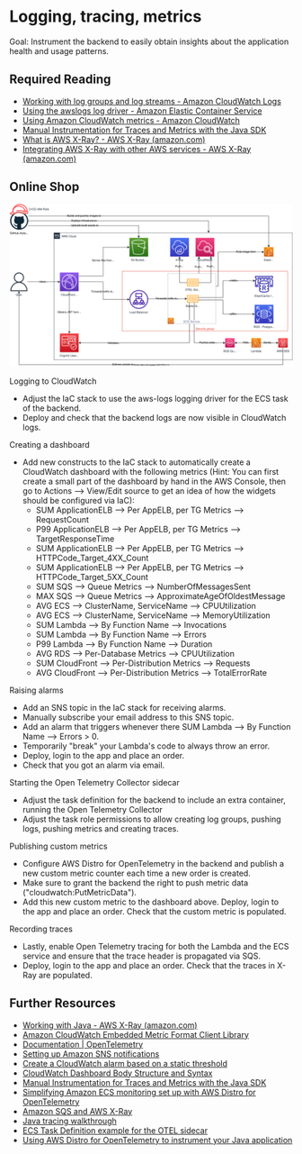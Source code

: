 # Logging, tracing, metrics

Goal: Instrument the backend to easily obtain insights about the application health and usage patterns.

## Required Reading

- [Working with log groups and log streams - Amazon CloudWatch Logs](https://docs.aws.amazon.com/AmazonCloudWatch/latest/logs/Working-with-log-groups-and-streams.html#ViewingLogData)
- [Using the awslogs log driver - Amazon Elastic Container Service](https://docs.aws.amazon.com/AmazonECS/latest/developerguide/using_awslogs.html)
- [Using Amazon CloudWatch metrics - Amazon CloudWatch](https://docs.aws.amazon.com/AmazonCloudWatch/latest/monitoring/working_with_metrics.html)
- [Manual Instrumentation for Traces and Metrics with the Java SDK](https://aws-otel.github.io/docs/getting-started/java-sdk/trace-manual-instr#creating-metrics)
- [What is AWS X-Ray? - AWS X-Ray (amazon.com)](https://docs.aws.amazon.com/xray/latest/devguide/aws-xray.html)
- [Integrating AWS X-Ray with other AWS services - AWS X-Ray (amazon.com)](https://docs.aws.amazon.com/xray/latest/devguide/xray-services.html)

## Online Shop

![Application Diagram](https://raw.githubusercontent.com/msg-CareerPaths/aws-devops-training/master/chapters/diagrams/500.drawio.svg)

Logging to CloudWatch
- Adjust the IaC stack to use the aws-logs logging driver for the ECS task of the backend. 
- Deploy and check that the backend logs are now visible in CloudWatch logs.

Creating a dashboard
- Add new constructs to the IaC stack to automatically create a CloudWatch dashboard with the following metrics (Hint: You can first create a small part of the dashboard by hand in the AWS Console, then go to Actions --> View/Edit source to get an idea of how the widgets should be configured via IaC):
  - SUM ApplicationELB --> Per AppELB, per TG Metrics --> RequestCount
  - P99 ApplicationELB --> Per AppELB, per TG Metrics --> TargetResponseTime
  - SUM ApplicationELB --> Per AppELB, per TG Metrics --> HTTPCode_Target_4XX_Count
  - SUM ApplicationELB --> Per AppELB, per TG Metrics --> HTTPCode_Target_5XX_Count
  - SUM SQS --> Queue Metrics --> NumberOfMessagesSent
  - MAX SQS --> Queue Metrics --> ApproximateAgeOfOldestMessage
  - AVG ECS --> ClusterName, ServiceName --> CPUUtilization
  - AVG ECS --> ClusterName, ServiceName --> MemoryUtilization
  - SUM Lambda --> By Function Name --> Invocations
  - SUM Lambda --> By Function Name --> Errors
  - P99 Lambda --> By Function Name --> Duration
  - AVG RDS --> Per-Database Metrics --> CPUUtilization
  - SUM CloudFront --> Per-Distribution Metrics --> Requests
  - AVG CloudFront --> Per-Distribution Metrics --> TotalErrorRate

Raising alarms
- Add an SNS topic in the IaC stack for receiving alarms.
- Manually subscribe your email address to this SNS topic.
- Add an alarm that triggers whenever there SUM Lambda --> By Function Name --> Errors > 0. 
- Temporarily "break" your Lambda's code to always throw an error.
- Deploy, login to the app and place an order.
- Check that you got an alarm via email. 

Starting the Open Telemetry Collector sidecar
- Adjust the task definition for the backend to include an extra container, running the Open Telemetry Collector
- Adjust the task role permissions to allow creating log groups, pushing logs, pushing metrics and creating traces.

Publishing custom metrics
- Configure AWS Distro for OpenTelemetry in the backend and publish a new custom metric counter each time a new order is created. 
- Make sure to grant the backend the right to push metric data ("cloudwatch:PutMetricData"). 
- Add this new custom metric to the dashboard above. Deploy, login to the app and place an order. Check that the custom metric is populated.

Recording traces
- Lastly, enable Open Telemetry tracing for both the Lambda and the ECS service and ensure that the trace header is propagated via SQS. 
- Deploy, login to the app and place an order. Check that the traces in X-Ray are populated.

## Further Resources

- [Working with Java - AWS X-Ray (amazon.com)](https://docs.aws.amazon.com/xray/latest/devguide/xray-java.html)
- [Amazon CloudWatch Embedded Metric Format Client Library](https://github.com/awslabs/aws-embedded-metrics-java)
- [Documentation | OpenTelemetry](https://opentelemetry.io/docs/)
- [Setting up Amazon SNS notifications](https://docs.aws.amazon.com/AmazonCloudWatch/latest/monitoring/US_SetupSNS.html)
- [Create a CloudWatch alarm based on a static threshold](https://docs.aws.amazon.com/AmazonCloudWatch/latest/monitoring/ConsoleAlarms.html)
- [CloudWatch Dashboard Body Structure and Syntax](https://docs.aws.amazon.com/AmazonCloudWatch/latest/APIReference/CloudWatch-Dashboard-Body-Structure.html)
- [Manual Instrumentation for Traces and Metrics with the Java SDK](https://aws-otel.github.io/docs/getting-started/java-sdk/trace-manual-instr)
- [Simplifying Amazon ECS monitoring set up with AWS Distro for OpenTelemetry](https://aws.amazon.com/blogs/opensource/simplifying-amazon-ecs-monitoring-set-up-with-aws-distro-for-opentelemetry/)
- [Amazon SQS and AWS X-Ray](https://docs.aws.amazon.com/xray/latest/devguide/xray-services-sqs.html)
- [Java tracing walkthrough](https://catalog.us-east-1.prod.workshops.aws/workshops/31676d37-bbe9-4992-9cd1-ceae13c5116c/en-US/aws-managed-oss/adot/javawalkthrough)
- [ECS Task Definition example for the OTEL sidecar](https://github.com/aws-observability/aws-otel-collector/blob/main/examples/ecs/aws-cloudwatch/ecs-ec2-sidecar.json)
- [Using AWS Distro for OpenTelemetry to instrument your Java application](https://stackoverflow.com/collectives/aws/articles/74659994/using-aws-distro-for-opentelemetry-to-instrument-your-java-application)

